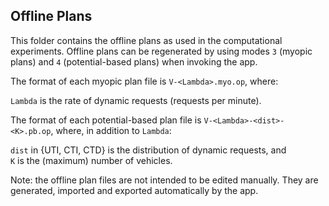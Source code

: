 ## Offline Plans

This folder contains the offline plans as used in the computational experiments. Offline plans can be regenerated by using modes `3` (myopic plans) and `4` (potential-based plans) when invoking the app.

The format of each myopic plan file is `V-<Lambda>.myo.op`, where:

`Lambda` is the rate of dynamic requests (requests per minute).

The format of each potential-based plan file is `V-<Lambda>-<dist>-<K>.pb.op`, where, in addition to `Lambda`:

`dist` in {UTI, CTI, CTD} is the distribution of dynamic requests, and\
`K` is the (maximum) number of vehicles.

Note: the offline plan files are not intended to be edited manually. They are generated, imported and exported automatically by the app.

